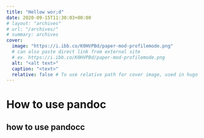 ```yaml
---
title: "Hellow wor;d"
date: 2020-09-15T11:30:03+00:00
# layout: "archives"
# url: "/archives/"
# summary: archives
cover:
  image: "https://i.ibb.co/K0HVPBd/paper-mod-profilemode.png"
  # can also paste direct link from external site
  # ex. https://i.ibb.co/K0HVPBd/paper-mod-profilemode.png
  alt: "<alt text>"
  caption: "<text>"
  relative: false # To use relative path for cover image, used in hugo Page-bundles
---
```


# How to use pandoc

## how to use pandocc
